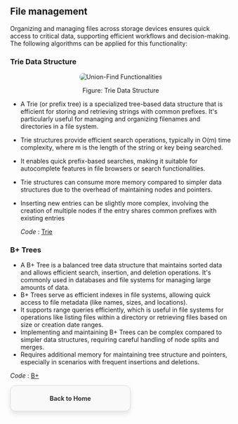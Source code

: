 ## File management
Organizing and managing files across storage devices ensures quick access to critical data, supporting efficient workflows and decision-making. The following algorithms can be applied for this functionality:
### Trie Data Structure
<p align="center">
  <img src="https://github.com/PragatiDBhat/Portfolio/assets/163662545/4c03fecc-7a86-4fc9-81b4-5625f88dbd26" alt="Union-Find Functionalities" style="max-width: 100%; height: auto; border-radius: 8px;">
</p>
<p align="center">Figure: Trie Data Structure</p>


- A Trie (or prefix tree) is a specialized tree-based data structure that is efficient for storing and retrieving strings with common prefixes. It's particularly useful for managing and organizing filenames and directories in a file system.
- Trie structures provide efficient search operations, typically in O(m) time complexity, where m is the length of the string or key being searched.
- It enables quick prefix-based searches, making it suitable for autocomplete features in file browsers or search functionalities.
- Trie structures can consume more memory compared to simpler data structures due to the overhead of maintaining nodes and pointers.
- Inserting new entries can be slightly more complex, involving the creation of multiple nodes if the entry shares common prefixes with existing entries


  *Code* : [Trie](https://github.com/PragatiDBhat/Portfolio/blob/main/Codes/trie.cpp)


  
### B+ Trees
- A B+ Tree is a balanced tree data structure that maintains sorted data and allows efficient search, insertion, and deletion operations. It's commonly used in databases and file systems for managing large amounts of data.
-  B+ Trees serve as efficient indexes in file systems, allowing quick access to file metadata (like names, sizes, and locations).
-  It supports range queries efficiently, which is useful in file systems for operations like listing files within a directory or retrieving files based on size or creation date ranges.
-  Implementing and maintaining B+ Trees can be complex compared to simpler data structures, requiring careful handling of node splits and merges.
-  Requires additional memory for maintaining tree structure and pointers, especially in scenarios with frequent insertions and deletions.


  *Code* : [B+](https://github.com/PragatiDBhat/Portfolio/blob/main/Codes/bplusstree.cpp)




<div style="border: 1px solid #ddd; border-radius: 12px; padding: 20px; width: calc(50% - 20px); box-shadow: 0 6px 12px rgba(0, 0, 0, 0.1); background-color: #f9f9f9; text-align: center; transition: transform 0.3s, box-shadow 0.3s;">
        <a href="https://pragatidbhat.github.io/Portfolio/" style="text-decoration: none; color: #333; font-weight: bold;">Back to Home</a>
</div>
